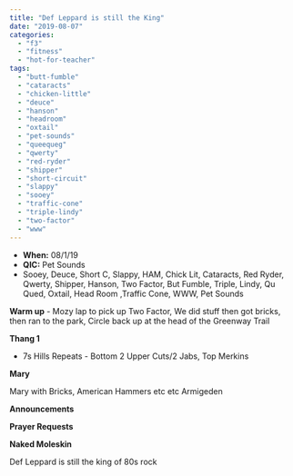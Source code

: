```yaml
---
title: "Def Leppard is still the King"
date: "2019-08-07"
categories: 
  - "f3"
  - "fitness"
  - "hot-for-teacher"
tags: 
  - "butt-fumble"
  - "cataracts"
  - "chicken-little"
  - "deuce"
  - "hanson"
  - "headroom"
  - "oxtail"
  - "pet-sounds"
  - "queequeg"
  - "qwerty"
  - "red-ryder"
  - "shipper"
  - "short-circuit"
  - "slappy"
  - "sooey"
  - "traffic-cone"
  - "triple-lindy"
  - "two-factor"
  - "www"
---
```


- **When:** 08/1/19
- **QIC:** Pet Sounds
- Sooey, Deuce, Short C, Slappy, HAM, Chick Lit, Cataracts, Red Ryder, Qwerty, Shipper, Hanson, Two Factor, But Fumble, Triple, Lindy, Qu Qued, Oxtail, Head Room ,Traffic Cone, WWW, Pet Sounds

**Warm up** - Mozy lap to pick up Two Factor, We did stuff then got bricks, then ran to the park, Circle back up at the head of the Greenway Trail

**Thang 1**

- 7s Hills Repeats - Bottom 2 Upper Cuts/2 Jabs, Top Merkins

**Mary**

Mary with Bricks, American Hammers etc etc Armigeden 

**Announcements**

**Prayer Requests**

**Naked Moleskin** 

Def Leppard is still the king of 80s rock
